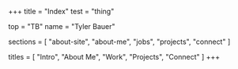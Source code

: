 +++
title = "Index"
test = "thing"

top = "TB"
name = "Tyler Bauer"

sections = [
	"about-site",
	"about-me",
	"jobs",
	"projects",
	"connect"
]

titles = [
	"Intro",
	"About Me",
	"Work",
	"Projects",
	"Connect"
]
+++